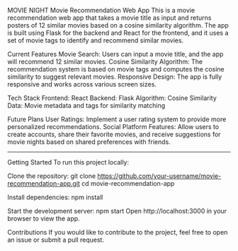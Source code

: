 MOVIE NIGHT
Movie Recommendation Web App
This is a movie recommendation web app that takes a movie title as input and returns posters of 12 similar movies based on a cosine similarity algorithm. The app is built using Flask for the backend and React for the frontend, and it uses a set of movie tags to identify and recommend similar movies.

Current Features
Movie Search: Users can input a movie title, and the app will recommend 12 similar movies.
Cosine Similarity Algorithm: The recommendation system is based on movie tags and computes the cosine similarity to suggest relevant movies.
Responsive Design: The app is fully responsive and works across various screen sizes.

Tech Stack
Frontend: React
Backend: Flask
Algorithm: Cosine Similarity
Data: Movie metadata and tags for similarity matching

Future Plans
User Ratings: Implement a user rating system to provide more personalized recommendations.
Social Platform Features: Allow users to create accounts, share their favorite movies, and receive suggestions for movie nights based on shared preferences with friends.

---

Getting Started
To run this project locally:

Clone the repository:
git clone https://github.com/your-username/movie-recommendation-app.git
cd movie-recommendation-app

Install dependencies:
npm install

Start the development server:
npm start
Open http://localhost:3000 in your browser to view the app.

Contributions
If you would like to contribute to the project, feel free to open an issue or submit a pull request.
